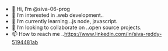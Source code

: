 - 👋 Hi, I’m @siva-06-prog
- 👀 I’m interested in .web development..
- 🌱 I’m currently learning ..js node, javascript.
- 💞️ I’m looking to collaborate on ..open source projects.
- 📫 How to reach me ..https://www.linkedin.com/in/siva-reddy-5194481ab

<!---
siva-06-prog/siva-06-prog is a ✨ special ✨ repository because its `README.md` (this file) appears on your GitHub profile.
You can click the Preview link to take a look at your changes.
--->
